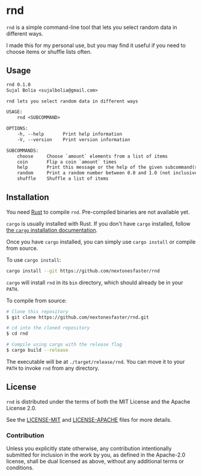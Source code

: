 # rnd

`rnd` is a simple command-line tool that lets you select random data in different ways.

I made this for my personal use, but you may find it useful if you need to choose items or shuffle lists often.

## Usage

```txt
rnd 0.1.0
Sujal Bolia <sujalbolia@gmail.com>

rnd lets you select random data in different ways

USAGE:
    rnd <SUBCOMMAND>

OPTIONS:
    -h, --help       Print help information
    -V, --version    Print version information

SUBCOMMANDS:
    choose     Choose `amount` elements from a list of items
    coin       Flip a coin `amount` times
    help       Print this message or the help of the given subcommand(s)
    random     Print a random number between 0.0 and 1.0 (not inclusive)
    shuffle    Shuffle a list of items
```

## Installation

You need [Rust][rust] to compile `rnd`. Pre-compiled binaries are not available yet.

`cargo` is usually installed with Rust. If you don't have `cargo` installed, follow [the `cargo` installation documentation][cargo].

Once you have `cargo` installed, you can simply use `cargo install` or compile from source.

To use `cargo install`:

```sh
cargo install --git https://github.com/nextonesfaster/rnd
```

`cargo` will install `rnd` in its `bin` directory, which should already be in your `PATH`.

To compile from source:

```sh
# Clone this repository
$ git clone https://github.com/nextonesfaster/rnd.git

# cd into the cloned repository
$ cd rnd

# Compile using cargo with the release flag
$ cargo build --release
```

The executable will be at `./target/release/rnd`. You can move it to your `PATH` to invoke `rnd` from any directory.

## License

`rnd` is distributed under the terms of both the MIT License and the Apache License 2.0.

See the [LICENSE-MIT][mit] and [LICENSE-APACHE][apache] files for more details.

### Contribution

Unless you explicitly state otherwise, any contribution intentionally submitted for inclusion in the work by you, as defined in the Apache-2.0 license, shall be dual licensed as above, without any additional terms or conditions.

[rust]: https://www.rust-lang.org/tools/install
[cargo]: https://doc.rust-lang.org/cargo/getting-started/installation.html
[mit]: LICENSE-MIT
[apache]: LICENSE-APACHE

